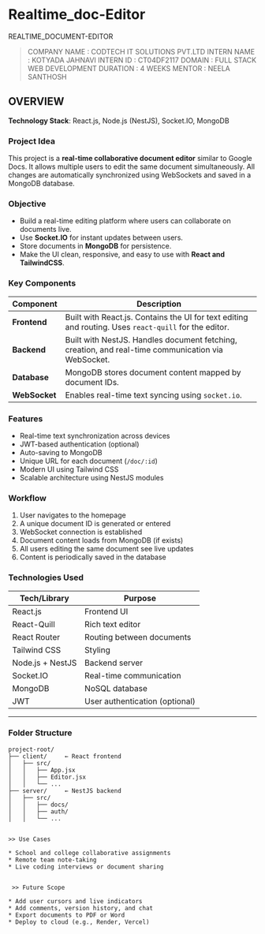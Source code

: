 # Realtime_doc-Editor
REALTIME_DOCUMENT-EDITOR
>COMPANY NAME : CODTECH IT SOLUTIONS PVT.LTD
>INTERN NAME  : KOTYADA JAHNAVI
>INTERN ID    : CT04DF2117
>DOMAIN       : FULL STACK WEB DEVELOPMENT
>DURATION     : 4 WEEKS
>MENTOR       : NEELA SANTHOSH


##  OVERVIEW


**Technology Stack**: React.js, Node.js (NestJS), Socket.IO, MongoDB

###  Project Idea

This project is a **real-time collaborative document editor** similar to Google Docs. It allows multiple users to edit the same document simultaneously. All changes are automatically synchronized using WebSockets and saved in a MongoDB database.

###  Objective

* Build a real-time editing platform where users can collaborate on documents live.
* Use **Socket.IO** for instant updates between users.
* Store documents in **MongoDB** for persistence.
* Make the UI clean, responsive, and easy to use with **React and TailwindCSS**.

###  Key Components

| Component     | Description                                                                                           |
| ------------- | ----------------------------------------------------------------------------------------------------- |
| **Frontend**  | Built with React.js. Contains the UI for text editing and routing. Uses `react-quill` for the editor. |
| **Backend**   | Built with NestJS. Handles document fetching, creation, and real-time communication via WebSocket.    |
| **Database**  | MongoDB stores document content mapped by document IDs.                                               |
| **WebSocket** | Enables real-time text syncing using `socket.io`.                                                     |


###  Features

*  Real-time text synchronization across devices
*  JWT-based authentication (optional)
*  Auto-saving to MongoDB
*  Unique URL for each document (`/doc/:id`)
*  Modern UI using Tailwind CSS
*  Scalable architecture using NestJS modules

###  Workflow

1. User navigates to the homepage
2. A unique document ID is generated or entered
3. WebSocket connection is established
4. Document content loads from MongoDB (if exists)
5. All users editing the same document see live updates
6. Content is periodically saved in the database



###  Technologies Used

| Tech/Library     | Purpose                        |
| ---------------- | ------------------------------ |
| React.js         | Frontend UI                    |
| React-Quill      | Rich text editor               |
| React Router     | Routing between documents      |
| Tailwind CSS     | Styling                        |
| Node.js + NestJS | Backend server                 |
| Socket.IO        | Real-time communication        |
| MongoDB          | NoSQL database                 |
| JWT              | User authentication (optional) |

---

###  Folder Structure

```
project-root/
├── client/     ← React frontend
│   ├── src/
│   │   ├── App.jsx
│   │   ├── Editor.jsx
│   │   └── ...
├── server/     ← NestJS backend
│   ├── src/
│   │   ├── docs/
│   │   ├── auth/
│   │   └── ...


>> Use Cases

* School and college collaborative assignments
* Remote team note-taking
* Live coding interviews or document sharing


 >> Future Scope

* Add user cursors and live indicators
* Add comments, version history, and chat
* Export documents to PDF or Word
* Deploy to cloud (e.g., Render, Vercel)


